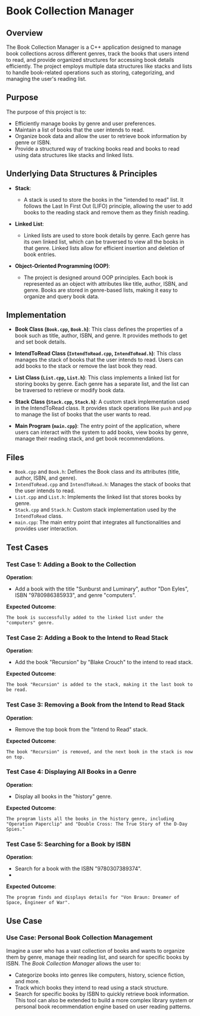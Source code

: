 # Book Collection Manager

## Overview
The Book Collection Manager is a C++ application designed to manage book collections across different genres, track the books that users intend to read, and provide organized structures for accessing book details efficiently. The project employs multiple data structures like stacks and lists to handle book-related operations such as storing, categorizing, and managing the user's reading list.

## Purpose
The purpose of this project is to:
- Efficiently manage books by genre and user preferences.
- Maintain a list of books that the user intends to read.
- Organize book data and allow the user to retrieve book information by genre or ISBN.
- Provide a structured way of tracking books read and books to read using data structures like stacks and linked lists.
  
## Underlying Data Structures & Principles
- **Stack**:
  - A stack is used to store the books in the "intended to read" list. It follows the Last In First Out (LIFO) principle, allowing the user to add books to the reading stack and remove them as they finish reading.
    
- **Linked List**:
  - Linked lists are used to store book details by genre. Each genre has its own linked list, which can be traversed to view all the books in that genre. Linked lists allow for efficient insertion and deletion of book entries.
    
- **Object-Oriented Programming (OOP)**:
  - The project is designed around OOP principles. Each book is represented as an object with attributes like title, author, ISBN, and genre. Books are stored in genre-based lists, making it easy to organize and query book data.
    
## Implementation
- **Book Class (`Book.cpp`, `Book.h`)**: This class defines the properties of a book such as title, author, ISBN, and genre. It provides methods to get and set book details.

- **IntendToRead Class (`IntendToRead.cpp`, `IntendToRead.h`)**: This class manages the stack of books that the user intends to read. Users can add books to the stack or remove the last book they read.

- **List Class (`List.cpp`, `List.h`)**: This class implements a linked list for storing books by genre. Each genre has a separate list, and the list can be traversed to retrieve or modify book data.

- **Stack Class (`Stack.cpp`, `Stack.h`)**: A custom stack implementation used in the IntendToRead class. It provides stack operations like `push` and `pop` to manage the list of books that the user wants to read.

- **Main Program (`main.cpp`)**: The entry point of the application, where users can interact with the system to add books, view books by genre, manage their reading stack, and get book recommendations.

## Files
- `Book.cpp` and `Book.h`: Defines the Book class and its attributes (title, author, ISBN, and genre).
- `IntendToRead.cpp` and `IntendToRead.h`: Manages the stack of books that the user intends to read.
- `List.cpp` and `List.h`: Implements the linked list that stores books by genre.
- `Stack.cpp` and `Stack.h`: Custom stack implementation used by the `IntendToRead` class.
- `main.cpp`: The main entry point that integrates all functionalities and provides user interaction.
  
## Test Cases
### Test Case 1: Adding a Book to the Collection

**Operation**:
- Add a book with the title "Sunburst and Luminary", author "Don Eyles", ISBN "9780986385933", and genre "computers".
  
**Expected Outcome**:
```
The book is successfully added to the linked list under the "computers" genre.
```
### Test Case 2: Adding a Book to the Intend to Read Stack

**Operation**:
- Add the book "Recursion" by "Blake Crouch" to the intend to read stack.

**Expected Outcome**:
```
The book "Recursion" is added to the stack, making it the last book to be read.
```
### Test Case 3: Removing a Book from the Intend to Read Stack

**Operation**:
- Remove the top book from the "Intend to Read" stack.
  
**Expected Outcome**:
```
The book "Recursion" is removed, and the next book in the stack is now on top.
```
### Test Case 4: Displaying All Books in a Genre

**Operation**:
- Display all books in the "history" genre.
  
**Expected Outcome**:
```
The program lists all the books in the history genre, including "Operation Paperclip" and "Double Cross: The True Story of the D-Day Spies."
```
### Test Case 5: Searching for a Book by ISBN

**Operation**:
- Search for a book with the ISBN "9780307389374".
- 
**Expected Outcome**:
```
The program finds and displays details for "Von Braun: Dreamer of Space, Engineer of War".
```
## Use Case
### Use Case: Personal Book Collection Management
Imagine a user who has a vast collection of books and wants to organize them by genre, manage their reading list, and search for specific books by ISBN. The _Book Collection Manager_ allows the user to:
- Categorize books into genres like computers, history, science fiction, and more.
- Track which books they intend to read using a stack structure.
- Search for specific books by ISBN to quickly retrieve book information.
This tool can also be extended to build a more complex library system or personal book recommendation engine based on user reading patterns.
